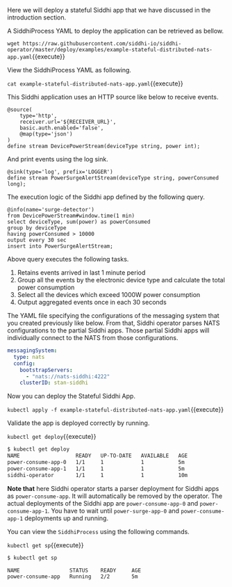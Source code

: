 Here we will deploy a stateful Siddhi app that we have discussed in the introduction section.

A SiddhiProcess YAML to deploy the application can be retrieved as bellow.

`wget https://raw.githubusercontent.com/siddhi-io/siddhi-operator/master/deploy/examples/example-stateful-distributed-nats-app.yaml`{{execute}}

View the SiddhiProcess YAML as following.

`cat example-stateful-distributed-nats-app.yaml`{{execute}}

This Siddhi application uses an HTTP source like below to receive events.

```programming
@source(
    type='http',
    receiver.url='${RECEIVER_URL}',
    basic.auth.enabled='false',
    @map(type='json')
)
define stream DevicePowerStream(deviceType string, power int);
```

And print events using the log sink.

```programming
@sink(type='log', prefix='LOGGER') 
define stream PowerSurgeAlertStream(deviceType string, powerConsumed long);
```

The execution logic of the Siddhi app defined by the following query.

```programming
@info(name='surge-detector')
from DevicePowerStream#window.time(1 min)
select deviceType, sum(power) as powerConsumed
group by deviceType
having powerConsumed > 10000
output every 30 sec
insert into PowerSurgeAlertStream;
```

Above query executes the following tasks.
1. Retains events arrived in last 1 minute period
1. Group all the events by the electronic device type and calculate the total power consumption
1. Select all the devices which exceed 1000W power consumption
1. Output aggregated events once in each 30 seconds

The YAML file specifying the configurations of the messaging system that you created previously like below. From that, Siddhi operator parses NATS configurations to the partial Siddhi apps. Those partial Siddhi apps will individually connect to the NATS from those configurations.

```yaml
messagingSystem:
  type: nats
  config: 
    bootstrapServers: 
      - "nats://nats-siddhi:4222"
    clusterID: stan-siddhi
```

Now you can deploy the Stateful Siddhi App.

`kubectl apply -f example-stateful-distributed-nats-app.yaml`{{execute}}

Validate the app is deployed correctly by running.

`kubectl get deploy`{{execute}}

```sh
$ kubectl get deploy
NAME                  READY   UP-TO-DATE   AVAILABLE   AGE
power-consume-app-0   1/1     1            1           5m
power-consume-app-1   1/1     1            1           5m
siddhi-operator       1/1     1            1           10m
```

**Note that** here Siddhi operator starts a parser deployment for Siddhi apps as `power-consume-app`. It will automatically be removed by the operator. The actual deployments of the Siddhi app are `power-consume-app-0` and `power-consume-app-1`. You have to wait until `power-surge-app-0` and `power-consume-app-1` deployments up and running.


You can view the `SiddhiProcess` using the following commands.

`kubectl get sp`{{execute}}

```sh
$ kubectl get sp

NAME                STATUS    READY     AGE
power-consume-app   Running   2/2       5m
```

